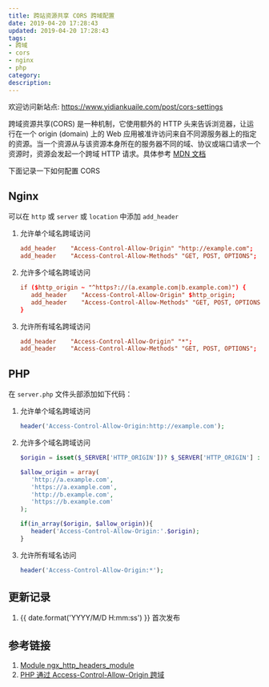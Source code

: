 ```yaml
---
title: 跨站资源共享 CORS 跨域配置
date: 2019-04-20 17:28:43
updated: 2019-04-20 17:28:43
tags:
- 跨域
- cors
- nginx
- php
category:
description:
---
```


欢迎访问新站点: <https://www.yidiankuaile.com/post/cors-settings>

跨域资源共享(CORS) 是一种机制，它使用额外的 HTTP 头来告诉浏览器，让运行在一个 origin (domain) 上的 Web 应用被准许访问来自不同源服务器上的指定的资源。当一个资源从与该资源本身所在的服务器不同的域、协议或端口请求一个资源时，资源会发起一个跨域 HTTP 请求。具体参考 [MDN 文档](https://developer.mozilla.org/zh-CN/docs/Web/HTTP/Access_control_CORS)

<!-- more -->

下面记录一下如何配置 CORS

## Nginx

可以在 `http` 或 `server` 或 `location` 中添加 `add_header`

1. 允许单个域名跨域访问

   ```conf
   add_header    "Access-Control-Allow-Origin" "http://example.com";
   add_header    "Access-Control-Allow-Methods" "GET, POST, OPTIONS";
   ```

2. 允许多个域名跨域访问

   ```conf
   if ($http_origin ~ "^https?://(a.example.com|b.example.com)") {
      add_header    "Access-Control-Allow-Origin" $http_origin;
      add_header    "Access-Control-Allow-Methods" "GET, POST, OPTIONS";
   }
   ```

3. 允许所有域名跨域访问

   ```conf
   add_header    "Access-Control-Allow-Origin" "*";
   add_header    "Access-Control-Allow-Methods" "GET, POST, OPTIONS";
   ```

## PHP

在 `server.php` 文件头部添加如下代码：

1. 允许单个域名跨域访问

   ```php
   header('Access-Control-Allow-Origin:http://example.com');
   ```

2. 允许多个域名跨域访问

   ```php
   $origin = isset($_SERVER['HTTP_ORIGIN'])? $_SERVER['HTTP_ORIGIN'] : '';

   $allow_origin = array(
      'http://a.example.com',
      'https://a.example.com',
      'http://b.example.com',
      'https://b.example.com'
   );

   if(in_array($origin, $allow_origin)){
      header('Access-Control-Allow-Origin:'.$origin);
   }
   ```

3. 允许所有域名访问

   ```php
   header('Access-Control-Allow-Origin:*');
   ```

## 更新记录

1. {{ date.format('YYYY/M/D H:mm:ss') }} 首次发布

## 参考链接

1. [Module ngx_http_headers_module](http://nginx.org/en/docs/http/ngx_http_headers_module.html#add_header)
2. [PHP 通过 Access-Control-Allow-Origin 跨域](https://www.jianshu.com/p/06007a4213d7)
